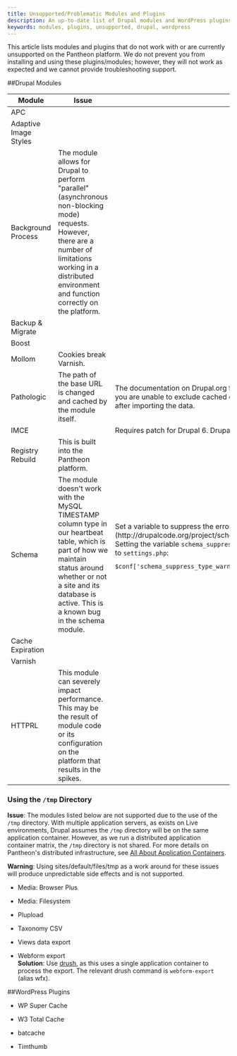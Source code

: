 ```yaml
---
title: Unsupported/Problematic Modules and Plugins
description: An up-to-date list of Drupal modules and WordPress plugins Pantheon does not support.
keywords: modules, plugins, unsupported, drupal, wordpress
---
```

This article lists modules and plugins that do not work with or are currently unsupported on the Pantheon platform.
We do not prevent you from installing and using these plugins/modules; however, they will not work as expected and we cannot provide troubleshooting support.

##Drupal Modules

<div class="table-responsive">
<table class="table table-condensed table-striped">
<thead>
<tr>
<th width="20%">Module</th>
<th width="40%">Issue</th>
<th width="40%">Solution</th>
</tr>
</thead>
<tbody>
<tr>
<td>APC</td>
<td></td>
<td></td>
</tr>
<tr>
<td>Adaptive Image Styles</td>
<td></td>
<td></td>
</tr>
<tr>
<td>Background Process</td>
<td>The module allows for Drupal to perform "parallel" (asynchronous non-blocking mode) requests. However, there are a number of limitations working in a distributed environment and function correctly on the platform.</td>
<td></td>
</tr>
<tr>
<td>Backup &amp; Migrate</td>
<td></td>
<td></td>
</tr>
<tr>
<td>Boost</td>
<td></td>
<td></td>
</tr>
<tr>
<td>Mollom</td>
<td>Cookies break Varnish.</td>
<td></td>
</tr>
<tr>
<td>Pathologic</td>
<td>The path of the base URL is changed and cached by the module itself.</td>
<td>The documentation on Drupal.org for the module mentions the issues and the remedy, which is a cache clear operation. If you are unable to exclude cached data from your dumps or avoid migrating cache data, you should clear your site's cache after importing the data.</td>
</tr>
<tr>
<td>IMCE</td>
<td></td>
<td>Requires patch for Drupal 6. Drupal 7 works without any issues</td>
</tr>
<tr>
<td>Registry Rebuild</td>
<td>This is built into the Pantheon platform.</td>
<td></td>
</tr>
<tr>
<td>Schema</td>
<td>The module doesn't work with the MySQL TIMESTAMP column type in our heartbeat table, which is part of how we maintain status around whether or not a site and its database is active. This is a known bug in the schema module.</td>
<td>Set a variable to suppress the error, [shown here](http://drupalcode.org/project/schema.git/blob/08b02458694d186f8ab3bd0b24fbc738f9271108:/schema.module#l372). Setting the variable <code>schema_suppress_type_warnings</code> to **true** will do it. You can achieve that by adding the following line to <code>settings.php</code>:  
<code>
<pre>
$conf['schema_suppress_type_warnings'] = TRUE;
<pre>
</code></td>
</tr>
<tr>
<td>Cache Expiration</td>
<td></td>
<td></td>
</tr>
<tr>
<td>Varnish</td>
<td></td>
<td></td>
</tr>
<tr>
<td>HTTPRL</td>
<td>This module can severely impact performance. This may be the result of module code or its configuration on the platform that results in the spikes.</td>
<td></td>
</tr>
</tbody>
  </table></div>

### Using the `/tmp` Directory
**Issue**:
The modules listed below are not supported due to the use of the `/tmp` directory. With multiple application servers, as exists on Live environments, Drupal assumes the `/tmp` directory will be on the same application container. However, as we run a distributed application container matrix, the `/tmp` directory is not shared. For more details on Pantheon's distributed infrastructure, see [All About Application Containers](/docs/articles/sites/all-about-application-containers).

<div class="alert alert-danger" role="alert">
<strong>Warning</strong>: Using sites/default/files/tmp as a work around for these issues will produce unpredictable side effects and is not supported.</div>


- Media: Browser Plus

- Media: Filesystem

- Plupload

- Taxonomy CSV  

- Views data export

- Webform export<br>
 **Solution**: Use [drush](http://www.drush.org/en/master/), as this uses a single application container to process the export. The relevant drush command is `webform-export` (alias wfx).


##WordPress Plugins

- WP Super Cache

- W3 Total Cache

- batcache

- Timthumb

